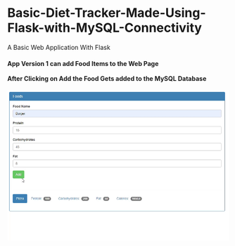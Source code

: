 # Basic-Diet-Tracker-Made-Using-Flask-with-MySQL-Connectivity
A Basic Web Application With Flask 
<h4> App Version 1 can add Food Items to the Web Page<br> <br> 
  After Clicking on Add the Food Gets added to the MySQL Database<br></h4>


![](App%20Version%201.0/AddingFood.gif)
